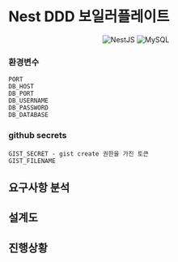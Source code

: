 # Nest DDD 보일러플레이트

<div align=center>

![NestJS](https://img.shields.io/badge/nestjs-%23E0234E.svg?style=plastic&logo=nestjs&logoColor=white)
![MySQL](https://img.shields.io/badge/mysql-%2300f.svg?style=plastic&logo=mysql&logoColor=white)

<!--
![Test Status](https://github.com/{username}/{reponame}/actions/workflows/push_cov_report.yml/badge.svg)
![Test Coverage](https://img.shields.io/endpoint?url=https://gist.githubusercontent.com/{username}/{gist_id}/raw/{ gist_filename.json })
-->

</div>

### 환경변수

```
PORT
DB_HOST
DB_PORT
DB_USERNAME
DB_PASSWORD
DB_DATABASE
```

### github secrets

```
GIST_SECRET - gist create 권한을 가진 토큰
GIST_FILENAME
```

## 요구사항 분석

## 설계도

## 진행상황
